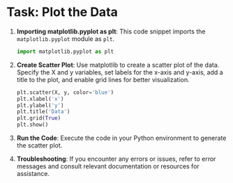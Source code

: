 # Task: Plot the Data

1. **Importing matplotlib.pyplot as plt**: This code snippet imports the `matplotlib.pyplot` module as `plt`.

    ```python
    import matplotlib.pyplot as plt
     ```

2. **Create Scatter Plot**: Use matplotlib to create a scatter plot of the data. Specify the X and y variables, set labels for the x-axis and y-axis, add a title to the plot, and enable grid lines for better visualization.

    ```python
    plt.scatter(X, y, color='blue')
    plt.xlabel('x')
    plt.ylabel('y')
    plt.title('Data')
    plt.grid(True)
    plt.show()
    ```

3. **Run the Code**: Execute the code in your Python environment to generate the scatter plot.

4. **Troubleshooting**: If you encounter any errors or issues, refer to error messages and consult relevant documentation or resources for assistance.
